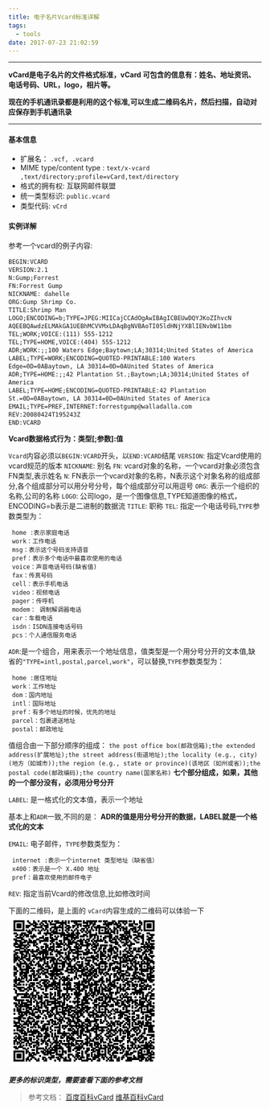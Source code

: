 ```yaml
---
title: 电子名片Vcard标准详解
tags:
  - tools
date: 2017-07-23 21:02:59
---
```


----------------------------------------------
**vCard是电子名片的文件格式标准，vCard 可包含的信息有：姓名、地址资讯、电话号码、URL，logo，相片等。**

**现在的手机通讯录都是利用的这个标准,可以生成二维码名片，然后扫描，自动对应保存到手机通讯录**

----------------------------------------------

<!--more-->

#### 基本信息

* 扩展名： `.vcf, .vcard`
* MIME type/content type : `text/x-vcard ,text/directory;profile=vCard,text/directory`
* 格式的拥有权: 互联网邮件联盟
* 统一类型标识: `public.vcard`
* 类型代码: `vCrd`

#### 实例详解
参考一个vcard的例子内容:

```vcf
BEGIN:VCARD
VERSION:2.1
N:Gump;Forrest
FN:Forrest Gump
NICKNAME: dahelle
ORG:Gump Shrimp Co.
TITLE:Shrimp Man
LOGO;ENCODING=b;TYPE=JPEG:MIICajCCAdOgAwIBAgICBEUwDQYJKoZIhvcN AQEEBQAwdzELMAkGA1UEBhMCVVMxLDAqBgNVBAoTI05ldHNjYXBlIENvbW11bm
TEL;WORK;VOICE:(111) 555-1212
TEL;TYPE=HOME,VOICE:(404) 555-1212
ADR;WORK:;;100 Waters Edge;Baytown;LA;30314;United States of America
LABEL;TYPE=WORK;ENCODING=QUOTED-PRINTABLE:100 Waters Edge=0D=0ABaytown, LA 30314=0D=0AUnited States of America
ADR;TYPE=HOME:;;42 Plantation St.;Baytown;LA;30314;United States of America
LABEL;TYPE=HOME;ENCODING=QUOTED-PRINTABLE:42 Plantation St.=0D=0ABaytown, LA 30314=0D=0AUnited States of America
EMAIL;TYPE=PREF,INTERNET:forrestgump@walladalla.com
REV:20080424T195243Z
END:VCARD
```

**Vcard数据格式行为：类型[;参数]:值**

`Vcard`内容必须以`BEGIN:VCARD`开头，以`END:VCARD`结尾
`VERSION`: 指定Vcard使用的vcard规范的版本
`NICKNAME`: 别名
`FN`: vcard对象的名称，一个vcard对象必须包含FN类型,表示姓名
`N`: FN表示一个vcard对象的名称，N表示这个对象名称的组成部分,各个组成部分可以用分号分号，每个组成部分可以用逗号
`ORG`: 表示一个组织的名称,公司的名称
`LOGO`: 公司logo，是一个图像信息,TYPE知道图像的格式，ENCODING=b表示是二进制的数据流
`TITLE`: 职称
`TEL`: 指定一个电话号码,`TYPE`参数类型为：

     home :表示家庭电话
     work：工作电话
     msg：表示这个号码支持语音
     pref：表示多个电话中最喜欢使用的电话
     voice：声音电话号码(缺省值)
     fax：传真号码
     cell：表示手机电话
     video：视频电话
     pager：传呼机
     modem： 调制解调器电话
     car：车载电话
     isdn：ISDN连接电话号码
     pcs：个人通信服务电话

`ADR`:是一个组合，用来表示一个地址信息，值类型是一个用分号分开的文本值,缺省的`"TYPE=intl,postal,parcel,work"`，可以替换,`TYPE`参数类型为：

     home :居住地址
     work：工作地址
     dom：国内地址
     intl：国际地址
     pref：有多个地址的时候，优先的地址
     parcel：包裹递送地址
     postal：邮政地址

值组合由一下部分顺序的组成：
`the post office box(邮政信箱);the extended address(扩展地址);the street address(街道地址);the locality (e.g., city)(地方（如城市));the region (e.g., state or province)(该地区（如州或省）);the postal code(邮政编码);the country name(国家名称)`
**七个部分组成，如果，其他的一个部分没有，必须用分号分开**

`LABEL`: 是一格式化的文本值，表示一个地址

基本上和`ADR`一致,不同的是： **ADR的值是用分号分开的数据，LABEL就是一个格式化的文本**

`EMAIL`: 电子邮件，`TYPE`参数类型为：

     internet :表示一个internet 类型地址（缺省值）
     x400：表示是一个 X.400 地址
     pref：最喜欢使用的邮件电子

`REV`: 指定当前Vcard的修改信息,比如修改时间

下面的二维码，是上面的 `vCard`内容生成的二维码可以体验一下
![alt](/images/电子名片Vcard标准详解/code.png)

***更多的标识类型，需要查看下面的参考文档***

>参考文档：
>  [百度百科vCard](https://baike.baidu.com/item/vCard)
>  [维基百科vCard](https://zh.wikipedia.org/wiki/VCard) 


